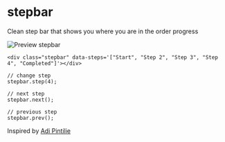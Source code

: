 stepbar
=======

Clean step bar that shows you where you are in the order progress

![Preview stepbar](http://andersonba.com/stepbar/stepbar.jpg)

    <div class="stepbar" data-steps='["Start", "Step 2", "Step 3", "Step 4", "Completed"]'></div>

    // change step
    stepbar.step(4);

    // next step
    stepbar.next();

    // previous step
    stepbar.prev();


Inspired by [Adi Pintilie](http://dribbble.com/shots/716707-Progress-bar?list=show&tag=order_steps)